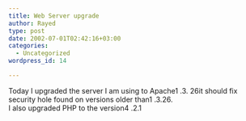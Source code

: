 ```yaml
---
title: Web Server upgrade
author: Rayed
type: post
date: 2002-07-01T02:42:16+03:00
categories:
  - Uncategorized
wordpress_id: 14

---
```

<div style="clear:both;"></div>
<p>Today I upgraded the server I am using to Apache1 .3. 26it should fix security hole found on versions older than1 .3.26.<br />I also upgraded PHP to the version4 .2.1</p>
<div style="clear:both; padding-bottom: 0.25em;"></div>
